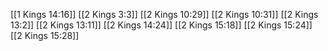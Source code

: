 [[1 Kings 14:16]]
[[2 Kings 3:3]]
[[2 Kings 10:29]]
[[2 Kings 10:31]]
[[2 Kings 13:2]]
[[2 Kings 13:11]]
[[2 Kings 14:24]]
[[2 Kings 15:18]]
[[2 Kings 15:24]]
[[2 Kings 15:28]]
